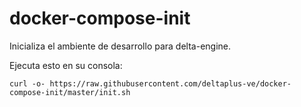 # docker-compose-init

Inicializa el ambiente de desarrollo para delta-engine.

Ejecuta esto en su consola:

    curl -o- https://raw.githubusercontent.com/deltaplus-ve/docker-compose-init/master/init.sh

